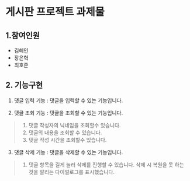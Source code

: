 # 게시판 프로젝트 과제물

## 1.참여인원
- 김혜인
- 장은혁
- 최호준

## 2. 기능구현
1. 댓글 입력 기능 : 댓글을 입력할 수 있는 기능입니다.

2. 댓글 조회 기능 : 댓글을 조회할 수 있는 기능입니다.
>1. 댓글 작성자의 닉네임을 조회할수 있습니다.
>2. 댓글의 내용을 조회할 수 있습니다.
>3. 댓글 작성 시간을 조회할수 있습니다.
   
3. 댓글 삭제 기능 : 댓글을 삭제할 수 있는 기능입니다.
>1. 댓글 항목을 길게 눌러 삭제를 진행할 수 있습니다. 삭제 시 복원을 못 하는 것을 알리는 다이얼로그를 표시했습니다.
